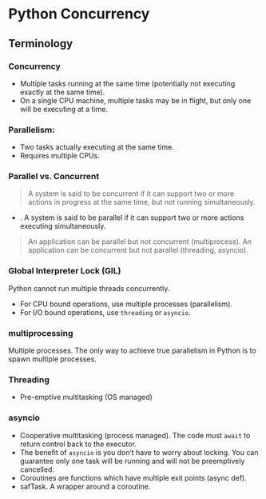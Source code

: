 # Python Concurrency

## Terminology

### Concurrency

* Multiple tasks running at the same time (potentially not executing exactly at the same time).
* On a single CPU machine, multiple tasks may be in flight, but only one will be executing at a time.

### Parallelism:

* Two tasks actually executing at the same time.
* Requires multiple CPUs.

### Parallel vs. Concurrent

> A system is said to be concurrent if it can support two or more actions in progress at the same time, but not running simultaneously.
* . A system is said to be parallel if it can support two or more actions executing simultaneously.

> An application can be parallel but not concurrent (multiprocess). An
> application can be concurrent but not parallel (threading, asyncio).

### Global Interpreter Lock (GIL)

Python cannot run multiple threads concurrently.

* For CPU bound operations, use multiple processes (parallelism).
* For I/O bound operations, use `threading` or `asyncio`.

### multiprocessing

Multiple processes. The only way to achieve true parallelism in Python is to spawn multiple processes.

### Threading

* Pre-emptive multitasking (OS managed)

### asyncio

* Cooperative multitasking (process managed). The code must `await` to return
  control back to the executor.
* The benefit of `asyncio` is you don’t have to worry about locking. You can
  guarantee only one task will be running and will not be preemptively
  cancelled.
* Coroutines are functions which have multiple exit points (async def).
* safTask. A wrapper around a coroutine.




